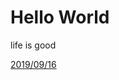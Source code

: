 # Hello World

life is good



[2019/09/16](https://raw.githubusercontent.com/sangan30/mynote/master/20190916_note.md)

